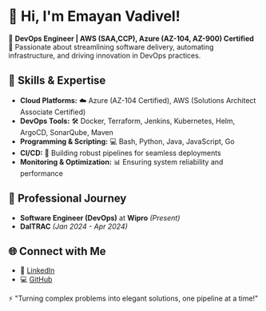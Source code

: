 # 👋 Hi, I'm Emayan Vadivel!  

🌟 **DevOps Engineer | AWS (SAA,CCP), Azure (AZ-104, AZ-900) Certified**  
🎯 Passionate about streamlining software delivery, automating infrastructure, and driving innovation in DevOps practices.  

## 🚀 Skills & Expertise  
- **Cloud Platforms:** ☁️ Azure (AZ-104 Certified), AWS (Solutions Architect Associate Certified)  
- **DevOps Tools:** 🛠️ Docker, Terraform, Jenkins, Kubernetes, Helm, ArgoCD, SonarQube, Maven  
- **Programming & Scripting:** 💻 Bash, Python, Java, JavaScript, Go  
- **CI/CD:** 🔄 Building robust pipelines for seamless deployments  
- **Monitoring & Optimization:** 📊 Ensuring system reliability and performance  

## 🏢 Professional Journey  
- **Software Engineer (DevOps)** at **Wipro** *(Present)*  
- **DalTRAC** *(Jan 2024 - Apr 2024)*    

## 🌐 Connect with Me  
- 💼 [LinkedIn](https://www.linkedin.com/in/emayan-vadivel/)  
- 💻 [GitHub](https://github.com/your-github-profile)  

⚡ "Turning complex problems into elegant solutions, one pipeline at a time!"  
